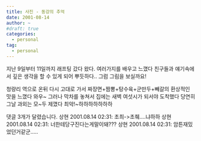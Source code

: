 ```yaml
---
title: 사진 - 동강의 추억
date: 2001-08-14
author: ~
#draft: true
categories:
  - personal
tag:
  - personal
---
```




지난 9일부터 11일까지 래프팅 갔다 왔다.
여러가지를 배우고 느꼈다
친구들과 얘기속에서 깊은 생각을 할 수 있게 되어 뿌듯하다..
그럼 그림을 보실까요!
























청량리 역으로 온뒤 다시 고대로 가서 짜장면+짬뽕+탕수육+군만두+빼갈의
환상적인 맛을 느꼈다 와우~
그러나 막차를 놓쳐서 집에는 새벽 여섯시가 되서야 도착했다
당연히 그날 과외는 모~두 제꼈다
최악!~하하하하하하하


 댓글  3개가 달렸습니다.
 상현 2001.08.14 02:31: 
초최-&gt;초췌....냐하하
 상현 2001.08.14 02:31: 
너한테당구진다는게말이돼???
 상현 2001.08.14 02:31: 
암튼재밌었던거같군.....




